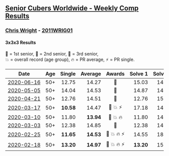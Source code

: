 <style>table {white-space: nowrap;}</style>

## [Senior Cubers Worldwide - Weekly Comp Results](/scw-comp/results/)
### [Chris Wright](README.md) - [2011WRIG01](https://www.worldcubeassociation.org/persons/2011WRIG01?event=333)
#### 3x3x3 Results

<span style="white-space: nowrap;">🥇 = 1st senior</span>, <span style="white-space: nowrap;">🥈 = 2nd senior</span>, <span style="white-space: nowrap;">🥉 = 3rd senior</span>, <span style="white-space: nowrap;">💥 = overall record (age group)</span>, <span style="white-space: nowrap;">🔥 = PR average</span>, <span style="white-space: nowrap;">⚡ = PR single</span>.

| Date | Age | Single | Average | Awards | Solve 1 | Solve 2 | Solve 3 | Solve 4 | Solve 5 | Video |
| :--: | :--: | --: | --: | :--: | --: | --: | --: | --: | --: | :-- |
| [2020-06-16](../../results/2020-06-16/333.md) | 50+ | 12.75 | 14.27 | 🥈 | 15.03 | 14.25 | 15.44 | 12.75 | 13.52 | [Desktop](https://www.facebook.com/events/604103587178706/permalink/604904053765326) / [Mobile](https://m.facebook.com/events/604103587178706?view=permalink&id=604904053765326) |
| [2020-05-05](../../results/2020-05-05/333.md) | 50+ | 14.04 | 14.53 | 🥇 | 14.87 | 14.53 | 14.18 | 14.04 | 15.04 | [Desktop](https://www.facebook.com/events/3313106775587396/permalink/3313461472218593) / [Mobile](https://m.facebook.com/events/3313106775587396?view=permalink&id=3313461472218593) |
| [2020-04-21](../../results/2020-04-21/333.md) | 50+ | 12.76 | 14.51 | 🥈 | 12.76 | 15.35 | 14.64 | 22.02 | 13.54 | [Desktop](https://www.facebook.com/events/880278499062375/permalink/884787265278165) / [Mobile](https://m.facebook.com/events/880278499062375?view=permalink&id=884787265278165) |
| [2020-03-17](../../results/2020-03-17/333.md) | 50+ | **10.58** | 14.47 | 🥇 💥 ⚡ | 17.18 | 14.69 | 13.52 | 15.19 | **10.58** | [Desktop](https://www.facebook.com/events/280686576235146/permalink/283308539306283) / [Mobile](https://m.facebook.com/events/280686576235146?view=permalink&id=283308539306283) |
| [2020-03-10](../../results/2020-03-10/333.md) | 50+ | 11.80 | **13.94** | 🥇 💥 🔥 | 11.80 | 14.48 | 14.75 | 13.46 | 13.88 | [Desktop](https://www.facebook.com/events/164742401163863/permalink/166336147671155) / [Mobile](https://m.facebook.com/events/164742401163863?view=permalink&id=166336147671155) |
| [2020-03-03](../../results/2020-03-03/333.md) | 50+ | 12.38 | 14.85 | 🥇 | 12.38 | 14.87 | 14.57 | 19.16 | 15.11 | [Desktop](https://www.facebook.com/events/241721610185997/permalink/243063123385179) / [Mobile](https://m.facebook.com/events/241721610185997?view=permalink&id=243063123385179) |
| [2020-02-25](../../results/2020-02-25/333.md) | 50+ | **11.65** | **14.53** | 🥇 💥 🔥 ⚡ | 14.55 | 18.24 | 14.22 | **11.65** | 14.82 | [Desktop](https://www.facebook.com/events/196320811461109/permalink/198268351266355) / [Mobile](https://m.facebook.com/events/196320811461109?view=permalink&id=198268351266355) |
| [2020-02-18](../../results/2020-02-18/333.md) | 50+ | **13.20** | **14.97** | 🥈 💥 🔥 ⚡ | **13.20** | 15.88 | 16.35 | 13.38 | 15.64 | [Desktop](https://www.facebook.com/events/2558750947697073/permalink/2563823887189779) / [Mobile](https://m.facebook.com/events/2558750947697073?view=permalink&id=2563823887189779) |


<!-- Global site tag (gtag.js) - Google Analytics -->
<script async src="https://www.googletagmanager.com/gtag/js?id=UA-86348435-3"></script>
<script>window.dataLayer = window.dataLayer || []; function gtag() {dataLayer.push(arguments);} gtag('js', new Date()); gtag('config', 'UA-86348435-3');</script>
